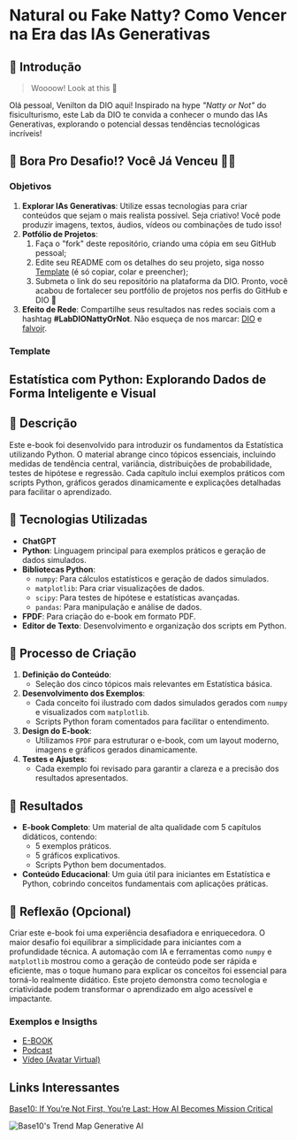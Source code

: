 # Natural ou Fake Natty? Como Vencer na Era das IAs Generativas

## 🚀 Introdução

> Woooow! Look at this 👀

Olá pessoal, Venilton da DIO aqui! Inspirado na hype _"Natty or Not"_ do fisiculturismo, este Lab da DIO te convida a conhecer o mundo das IAs Generativas, explorando o potencial dessas tendências tecnológicas incríveis!

## 🎯 Bora Pro Desafio!? Você Já Venceu 💪🤓

### Objetivos

1. **Explorar IAs Generativas**: Utilize essas tecnologias para criar conteúdos que sejam o mais realista possível. Seja criativo! Você pode produzir imagens, textos, áudios, vídeos ou combinações de tudo isso!
1. **Potfólio de Projetos**:
    1. Faça o "fork" deste repositório, criando uma cópia em seu GitHub pessoal;
    2. Edite seu README com os detalhes do seu projeto, siga nosso [Template](#template) (é só copiar, colar e preencher);
    3. Submeta o link do seu repositório na plataforma da DIO. Pronto, você acabou de fortalecer seu portfólio de projetos nos perfis do GitHub e DIO 🚀
1. **Efeito de Rede**: Compartilhe seus resultados nas redes sociais com a hashtag **#LabDIONattyOrNot**. Não esqueça de nos marcar: [DIO](https://www.linkedin.com/school/dio-makethechange) e [falvojr](https://www.linkedin.com/in/falvojr).

### Template

## **Estatística com Python: Explorando Dados de Forma Inteligente e Visual**

## **📒 Descrição**  
Este e-book foi desenvolvido para introduzir os fundamentos da Estatística utilizando Python. O material abrange cinco tópicos essenciais, incluindo medidas de tendência central, variância, distribuições de probabilidade, testes de hipótese e regressão. Cada capítulo inclui exemplos práticos com scripts Python, gráficos gerados dinamicamente e explicações detalhadas para facilitar o aprendizado.

## **🤖 Tecnologias Utilizadas**
- **ChatGPT**
- **Python**: Linguagem principal para exemplos práticos e geração de dados simulados.
- **Bibliotecas Python**:
  - `numpy`: Para cálculos estatísticos e geração de dados simulados.
  - `matplotlib`: Para criar visualizações de dados.
  - `scipy`: Para testes de hipótese e estatísticas avançadas.
  - `pandas`: Para manipulação e análise de dados.
- **FPDF**: Para criação do e-book em formato PDF.
- **Editor de Texto**: Desenvolvimento e organização dos scripts em Python.

## **🧐 Processo de Criação**  
1. **Definição do Conteúdo**:
   - Seleção dos cinco tópicos mais relevantes em Estatística básica.
2. **Desenvolvimento dos Exemplos**:
   - Cada conceito foi ilustrado com dados simulados gerados com `numpy` e visualizados com `matplotlib`.
   - Scripts Python foram comentados para facilitar o entendimento.
3. **Design do E-book**:
   - Utilizamos `FPDF` para estruturar o e-book, com um layout moderno, imagens e gráficos gerados dinamicamente.
4. **Testes e Ajustes**:
   - Cada exemplo foi revisado para garantir a clareza e a precisão dos resultados apresentados.

## **🚀 Resultados**  
- **E-book Completo**: Um material de alta qualidade com 5 capítulos didáticos, contendo:
  - 5 exemplos práticos.
  - 5 gráficos explicativos.
  - Scripts Python bem documentados.
- **Conteúdo Educacional**: Um guia útil para iniciantes em Estatística e Python, cobrindo conceitos fundamentais com aplicações práticas.


## **💭 Reflexão (Opcional)**  
Criar este e-book foi uma experiência desafiadora e enriquecedora. O maior desafio foi equilibrar a simplicidade para iniciantes com a profundidade técnica. A automação com IA e ferramentas como `numpy` e `matplotlib` mostrou como a geração de conteúdo pode ser rápida e eficiente, mas o toque humano para explicar os conceitos foi essencial para torná-lo realmente didático. Este projeto demonstra como tecnologia e criatividade podem transformar o aprendizado em algo acessível e impactante.


### Exemplos e Insigths

- [E-BOOK](/exemplos/E-BOOK.md)
- [Podcast](/exemplos/PODCAST.md)
- [Vídeo (Avatar Virtual)](/exemplos/VIDEO.md)

## Links Interessantes

[Base10: If You’re Not First, You’re Last: How AI Becomes Mission Critical](https://base10.vc/post/generative-ai-mission-critical/)

![Base10's Trend Map Generative AI](https://github.com/digitalinnovationone/lab-natty-or-not/assets/730492/f4df26e8-f8f7-4419-8252-c69d73ea930c)
